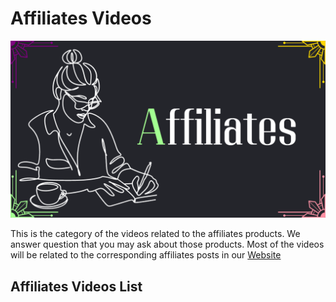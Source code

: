 # Affiliates Videos

![](../../images/aff.png?raw=true)

This is the category of the videos related to the affiliates products. We answer question that you may ask about those products. Most of the videos will be related to the corresponding affiliates posts in our [Website](https://www.aimosta.com)

## Affiliates Videos List


